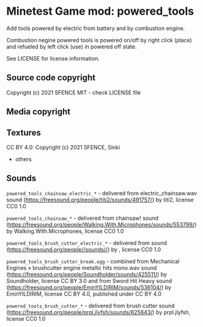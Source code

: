 Minetest Game mod: powered_tools
================================

Add tools powered by electric from battery and by combustion engine.

Combustion negine powered tools is powered on/off by right click (place) and refueled by left click (use) in powered off state.

See LICENSE for license information.

Source code copyright
----------------------
Copyright (c) 2021 SFENCE
MIT - check LICENSE file

Media copyright
---------------

Textures
--------

CC BY 4.0: Copyright (c) 2021 SFENCE, Sinki
  * others

Sounds
--------

`powered_tools_chainsaw_electric_*` - delivered from electric_chainsaw.wav sound (https://freesound.org/people/titi2/sounds/491757/) by titi2, license CC0 1.0

`powered_tools_chainsaw_*` - delivered from chainsaw! sound (https://freesound.org/people/Walking.With.Microphones/sounds/553799/) by Walking.With.Microphones, license CC0 1.0

`powered_tools_brush_cutter_electric_*` - delivered from  sound (https://freesound.org/people//sounds//) by , license CC0 1.0

`powered_tools_brush_cutter_break.ogg` - combined from Mechanical Engines » brushcutter engine metallic hits mono.wav sound (https://freesound.org/people/Soundholder/sounds/425511/) by Soundholder, license CC BY 3.0 and from Sword Hit Heavy sound (https://freesound.org/people/EminYILDIRIM/sounds/536104/) by EminYILDIRIM, license CC BY 4.0, published under CC BY 4.0

`powered_tools_brush_cutter_*` - delivered from brush cutter sound (https://freesound.org/people/prpl.jlyfsh/sounds/625643/) by prpl.jlyfsh, license CC0 1.0



